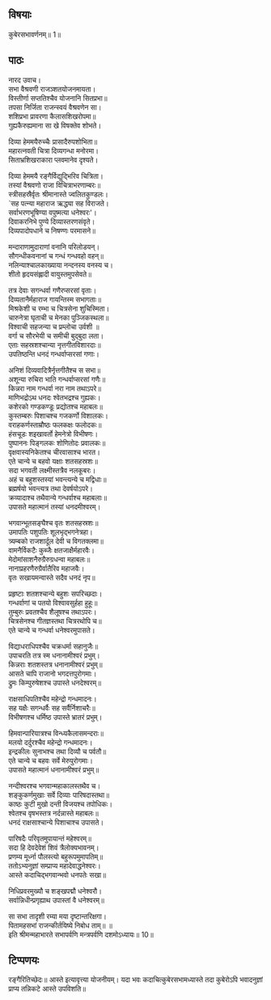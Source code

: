 
## विषयाः

कुबेरसभावर्णनम्॥ 1॥

## पाठः

नारद उवाच।  
सभा वैश्रवणी राजञ्शतयोजनमायता।  
विस्तीर्णा सप्ततिश्चैव योजनानि सितप्रभा॥  
तपसा निर्जिता राजन्स्वयं वैश्रवणेन सा।  
शशिप्रभा प्रावरणा कैलासशिखरोपमा॥  
गुह्यकैरुह्यमाना सा खे विषक्तेव शोभते।  

दिव्या हेममयैरुच्चैः प्रासादैरुपशोभिता॥  
महारत्नवती चित्रा दिव्यगन्धा मनोरमा।  
सिताभ्रशिखराकारा प्लवमानेव दृश्यते।  

दिव्या हेममयै रङ्गैर्विद्युद्भिरिव चित्रिता।  
तस्यां वैश्रवणो राजा विचित्राभरणाम्बरः॥  
स्त्रीसहस्रैर्वृतः श्रीमानास्ते ज्वलितकुण्डलः।  
`सह पत्न्या महाराज ऋद्ध्या सह विराजते।  
सर्वाभरणभूषिण्या वपुष्मत्या धनेश्वरः'।  
दिवाकरनिभे पुण्ये दिव्यास्तरणसंवृते।  
दिव्यपादोपधाने च निषण्णः परमासने॥  

मन्दाराणामुदाराणां वनानि परिलोडयन्।  
सौगन्धीकवनानां च गन्धं गन्धवहो वहन्॥  
नलिन्याश्चालकाख्याया नन्दनस्य वनस्य च।  
शीतो हृदयसंह्लादी वायुस्तमुपसेवते॥  

तत्र देवाः सगन्धर्वा गणैरप्सरसां वृताः।  
दिव्यतानैर्महाराज गायन्तिस्म सभागताः॥  
मिश्रकेशी च रम्भा च चित्रसेना शुचिस्मिता।  
चारुनेत्रा घृताची च मेनका पुञ्जिकस्थला॥  
विश्वाची सहजन्या च प्रम्लोचा उर्वशी ॥  
वर्गा च सौरभेयी च समीची बुद्बुदा लता।  
एताः सहस्रशश्चान्या नृत्तगीतविशारदाः॥  
उपतिष्ठन्ति धनदं गन्धर्वाप्सरसां गणाः।  

अनिशं दिव्यवादित्रैर्नृत्तगीतैश्च स सभा॥  
अशून्या रुचिरा भाति गन्धर्वाप्सरसां गणैः॥  
किन्नरा नाम गन्धर्वा नरा नाम तथाऽपरे॥  
माणिभद्रोऽथ धनदः श्वेतभद्रश्च गुह्यकः।  
कशेरको गण्डकण्डूः प्रद्योतश्च महाबलः॥  
कुस्तम्बरुः पिशाचश्च गजकर्णो विशालकः।  
वराहकर्णस्ताम्रौष्ठः फलकक्षः फलोदकः॥  
हंसचूडः शइखावर्तो हेमनेत्रो विभीषणः।  
पुष्पाननः पिङ्गलकः शोणितोदः प्रवालकः॥  
वृक्षवास्यनिकेतश्च चीरवासाश्च भारत।  
एते चान्ये च बहवो यक्षाः शतसहस्रशः॥  
सदा भगवती लक्ष्मीस्तत्रैव नलकूबरः।  
अहं च बहुशस्तस्यां भवन्त्यन्ये च मद्विधाः॥  
ब्रह्मर्षयो भवन्त्यत्र तथा देवर्षयोऽपरे।  
क्रव्यादाश्च तथैवान्ये गन्धर्वाश्च महाबलाः॥  
उपासते महात्मानं तस्यां धनदमीश्वरम्।  

भगवान्भूतसङ्घैश्च वृतः शतसहस्रशः॥  
उमापतिः पशुपतिः शूलभृद्भगनेत्रहा।  
त्र्यम्बको राजशार्दूल देवी च विगतक्लमा॥  
वामनैर्विकटैः कुब्जैः क्षतजाक्षैर्महारवैः।  
मेदोमांसाशनैरुग्रैरुग्रधन्वा महाबलः॥  
नानाप्रहरणैरुग्रैर्वातैरिव महाजवैः।  
वृतः सखायमन्वास्ते सदैव धनदं नृप॥  

प्रहृष्टाः शतशश्चान्ये बहुशः सपरिच्छदाः।  
गन्धर्वाणां च पतयो विश्वावसुर्हहा हुहूः॥  
तुम्बुरुः प्रवतश्चैव शैलूषश्च तथाऽपरः।  
चित्रसेनश्च गीतज्ञस्तथा चित्ररथोपि च॥  
एते चान्ये च गन्धर्वा धनेश्वरमुपासते।  

विद्याधराधिपश्चैव चक्रधर्मा सहानुजैः॥  
उपाचरति तत्र स्म धनानामीश्वरं प्रभुम्।  
किन्नराः शतशस्तत्र धनानामीश्वरं प्रभुम्॥  
आसते चापि राजानो भगदत्तपुरोगमाः।  
द्रुमः किम्पुरुषेशश्च उपास्ते धनदेश्वरम्॥  

राक्षसाधिपतिश्चैव महेन्द्रो गन्धमादनः।  
सह यक्षैः सगन्धर्वैः सह सर्वैर्निशाचरैः॥  
विभीषणश्च धर्मिष्ठ उपास्ते भ्रातरं प्रभुम्।  

हिमवान्पारियात्रश्च विन्ध्यकैलासमन्दराः॥  
मलयो दर्दुरश्चैव महेन्द्रो गन्धमादनः।  
इन्द्रकीलः सुनाभश्च तथा दिव्यौ च पर्वतौ॥  
एते चान्ये च बहवः सर्वे मेरुपुरोगमाः।  
उपासते महात्मानं धनानामीश्वरं प्रभुम्॥  

नन्दीश्वरश्च भगवान्महाकालस्तथैव च।  
शङ्कुकर्णमुखाः सर्वे दिव्याः पारिषदास्तथा॥  
काष्ठः कुटी मुखो दन्ती विजयश्च तपोधिकः।  
श्वेतश्च वृषभस्तत्र नर्दन्नास्ते महाबलः॥  
धनदं राक्षसाश्चान्ये पिशाचाश्च उपासते।  

पारिषदैः परिवृतमुपायान्तं महेश्वरम्॥  
सदा हि देवदेवेशं शिवं त्रैलोक्यभावनम्।  
प्रणम्य मूर्ध्ना पौलस्त्यो बहुरूपमुमापतिम्॥  
ततोऽभ्यनुज्ञां सम्प्राप्य महादेवाद्धनेश्वरः।  
आस्ते कदाचिद्भगवान्भवो धनपतेः सखा॥  

निधिप्रवरमुख्यौ च शङ्खपद्मौ धनेश्वरौ।  
सर्वान्निधीन्प्रगृह्याथ उपास्तां वै धनेश्वरम्॥  

सा सभा तादृशी रम्या मया दृष्टान्तरिक्षगा।  
पितामहसभां राजन्कीर्तयिष्ये निबोध ताम्॥ ॥  
इति श्रीमन्महाभारते सभापर्वणि मन्त्रपर्वणि दशमोऽध्यायः॥ 10॥

## टिप्पणयः

 रङ्गैरितिच्छेदः॥ आस्ते इत्यावृत्त्या योजनीयम्। यदा भवः कदाचित्कुबेरसभामध्यास्ते तदा कुबेरोऽपि भवादनुज्ञां प्राप्य तन्निकटे आस्ते उपविशति॥

